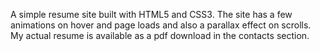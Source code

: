 A simple resume site built with HTML5 and CSS3.
The site has a few animations on hover and page loads and also a parallax effect on scrolls.
My actual resume is available as a pdf download in the contacts section.
